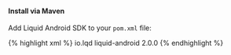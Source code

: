 
#### Install via Maven

Add Liquid Android SDK to your `pom.xml` file:

{% highlight xml %}
<dependency>
  <groupId>io.lqd</groupId>
  <artifactId>liquid-android</artifactId>
  <version>2.0.0</version>
</dependency>
{% endhighlight %}
